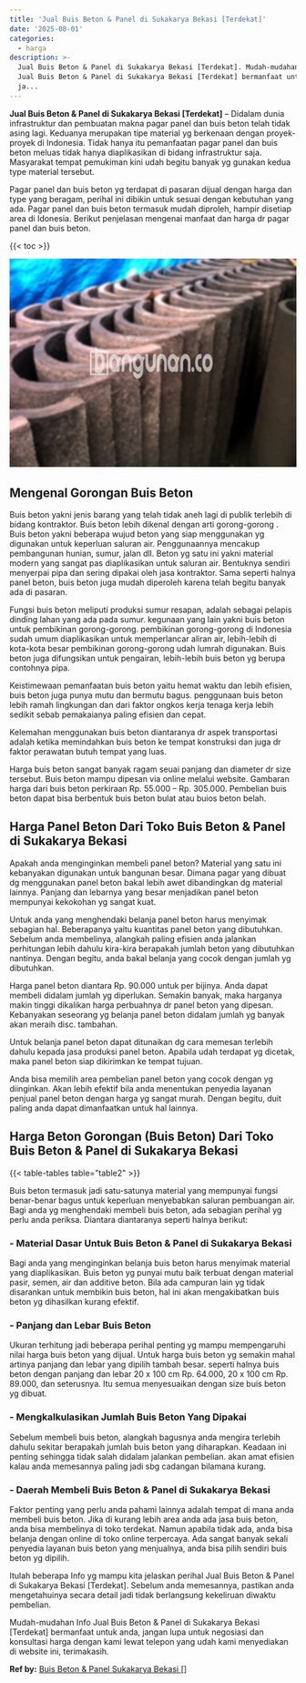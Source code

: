 ```yaml
---
title: 'Jual Buis Beton & Panel di Sukakarya Bekasi [Terdekat]'
date: '2025-08-01'
categories:
  - harga
description: >-
  Jual Buis Beton & Panel di Sukakarya Bekasi [Terdekat]. Mudah-mudahan Info
  Jual Buis Beton & Panel di Sukakarya Bekasi [Terdekat] bermanfaat untuk anda,
  ja...
---
```


**Jual Buis Beton & Panel di Sukakarya Bekasi \[Terdekat\]** – Didalam dunia infrastruktur dan pembuatan makna pagar panel dan buis beton telah tidak asing lagi. Keduanya merupakan tipe material yg berkenaan dengan proyek-proyek di Indonesia. Tidak hanya itu pemanfaatan pagar panel dan buis beton meluas tidak hanya diaplikasikan di bidang infrastruktur saja. Masyarakat tempat pemukiman kini udah begitu banyak yg gunakan kedua type material tersebut.

Pagar panel dan buis beton yg terdapat di pasaran dijual dengan harga dan type yang beragam, perihal ini dibikin untuk sesuai dengan kebutuhan yang ada. Pagar panel dan buis beton termasuk mudah diproleh, hampir disetiap area di Idonesia. Berikut penjelasan mengenai manfaat dan harga dr pagar panel dan buis beton.

{{< toc >}}

![Jual Buis Beton & Panel di Sukakarya Bekasi [Terdekat]](/images/jual-panel-buis-beton-murah-15.png)

## Mengenal Gorongan Buis Beton

Buis beton yakni jenis barang yang telah tidak aneh lagi di publik terlebih di bidang kontraktor. Buis beton lebih dikenal dengan arti gorong-gorong . Buis beton yakni beberapa wujud beton yang siap menggunakan yg digunakan untuk keperluan saluran air. Penggunaannya mencakup pembangunan hunian, sumur, jalan dll. Beton yg satu ini yakni material modern yang sangat pas diaplikasikan untuk saluran air. Bentuknya sendiri menyerpai pipa dan sering dipakai oleh jasa kontraktor. Sama seperti halnya panel beton, buis beton juga mudah diperoleh karena telah begitu banyak ada di pasaran.

Fungsi buis beton meliputi produksi sumur resapan, adalah sebagai pelapis dinding lahan yang ada pada sumur. kegunaan yang lain yakni buis beton untuk pembikinan gorong-gorong. pembikinan gorong-gorong di Indonesia sudah umum diaplikasikan untuk memperlancar aliran air, lebih-lebih di kota-kota besar pembikinan gorong-gorong udah lumrah digunakan. Buis beton juga difungsikan untuk pengairan, lebih-lebih buis beton yg berupa contohnya pipa.

Keistimewaan pemanfaatan buis beton yaitu hemat waktu dan lebih efisien, buis beton juga punya mutu dan bermutu bagus. penggunaan buis beton lebih ramah lingkungan dan dari faktor ongkos kerja tenaga kerja lebih sedikit sebab pemakaianya paling efisien dan cepat.

Kelemahan menggunakan buis beton diantaranya dr aspek transportasi adalah ketika memindahkan buis beton ke tempat konstruksi dan juga dr faktor perawatan butuh tempat yang luas.

Harga buis beton sangat banyak ragam seuai panjang dan diameter dr size tersebut. Buis beton mampu dipesan via online melalui website. Gambaran harga dari buis beton perkiraan Rp. 55.000 – Rp. 305.000. Pembelian buis beton dapat bisa berbentuk buis beton bulat atau buios beton belah.

## Harga Panel Beton Dari Toko Buis Beton & Panel di Sukakarya Bekasi

Apakah anda menginginkan membeli panel beton? Material yang satu ini kebanyakan digunakan untuk bangunan besar. Dimana pagar yang dibuat dg menggunakan panel beton bakal lebih awet dibandingkan dg material lainnya. Panjang dan lebarnya yang besar menjadikan panel beton mempunyai kekokohan yg sangat kuat.

Untuk anda yang menghendaki belanja panel beton harus menyimak sebagian hal. Beberapanya yaitu kuantitas panel beton yang dibutuhkan. Sebelum anda membelinya, alangkah paling efisien anda jalankan perhitungan lebih dahulu kira-kira berapakah jumlah beton yang dibutuhkan nantinya. Dengan begitu, anda bakal belanja yang cocok dengan jumlah yg dibutuhkan.

Harga panel beton diantara Rp. 90.000 untuk per bijinya. Anda dapat membeli didalam jumlah yg diperlukan. Semakin banyak, maka harganya makin tinggi dikalikan harga perbuahnya dr panel beton yang dipesan. Kebanyakan seseorang yg belanja panel beton didalam jumlah yg banyak akan meraih disc. tambahan.

Untuk belanja panel beton dapat ditunaikan dg cara memesan terlebih dahulu kepada jasa produksi panel beton. Apabila udah terdapat yg dicetak, maka panel beton siap dikirimkan ke tempat tujuan.

Anda bisa memilih area pembelian panel beton yang cocok dengan yg diinginkan. Akan lebih efektif bila anda menentukan penyedia layanan penjual panel beton dengan harga yg sangat murah. Dengan begitu, duit paling anda dapat dimanfaatkan untuk hal lainnya.

## Harga Beton Gorongan (Buis Beton) Dari Toko Buis Beton & Panel di Sukakarya Bekasi

{{< table-tables table="table2" >}}

Buis beton termasuk jadi satu-satunya material yang mempunyai fungsi benar-benar bagus untuk keperluan menyebabkan saluran pembuangan air. Bagi anda yg menghendaki membeli buis beton, ada sebagian perihal yg perlu anda periksa. Diantara diantaranya seperti halnya berikut:

### \- Material Dasar Untuk Buis Beton & Panel di Sukakarya Bekasi

Bagi anda yang menginginkan belanja buis beton harus menyimak material yang diaplikasikan. Buis beton yg punyai mutu baik terbuat dengan material pasir, semen, air dan additive beton. Bila ada campuran lain yg tidak disarankan untuk membikin buis beton, hal ini akan mengakibatkan buis beton yg dihasilkan kurang efektif.

### \- Panjang dan Lebar Buis Beton

Ukuran terhitung jadi beberapa perihal penting yg mampu mempengaruhi nilai harga buis beton yang dijual. Untuk harga buis beton yg semakin mahal artinya panjang dan lebar yang dipilih tambah besar. seperti halnya buis beton dengan panjang dan lebar 20 x 100 cm Rp. 64.000, 20 x 100 cm Rp. 89.000, dan seterusnya. Itu semua menyesuaikan dengan size buis beton yg dibuat.

### \- Mengkalkulasikan Jumlah Buis Beton Yang Dipakai

Sebelum membeli buis beton, alangkah bagusnya anda mengira terlebih dahulu sekitar berapakah jumlah buis beton yang diharapkan. Keadaan ini penting sehingga tidak salah didalam jalankan pembelian. akan amat efisien kalau anda memesannya paling jadi sbg cadangan bilamana kurang.

### \- Daerah Membeli Buis Beton & Panel di Sukakarya Bekasi

Faktor penting yang perlu anda pahami lainnya adalah tempat di mana anda membeli buis beton. Jika di kurang lebih area anda ada jasa buis beton, anda bisa membelinya di toko terdekat. Namun apabila tidak ada, anda bisa belanja dengan online di toko online terpercaya. Ada sangat banyak sekali penyedia layanan buis beton yang menjualnya, anda bisa pilih sendiri buis beton yg dipilih.

Itulah beberapa Info yg mampu kita jelaskan perihal Jual Buis Beton & Panel di Sukakarya Bekasi \[Terdekat\]. Sebelum anda memesannya, pastikan anda mengetahuinya secara detail jadi tidak berlangsung kekeliruan diwaktu pembelian.

Mudah-mudahan Info Jual Buis Beton & Panel di Sukakarya Bekasi \[Terdekat\] bermanfaat untuk anda, jangan lupa untuk negosiasi dan konsultasi harga dengan kami lewat telepon yang udah kami menyediakan di website ini, terimakasih.

**Ref by:** [Buis Beton & Panel Sukakarya Bekasi []](https://id.wikipedia.org/wiki/Buis)
